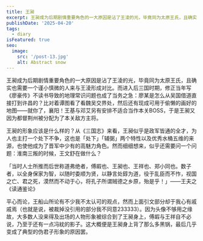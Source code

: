 ```yaml
---
title: 王昶
excerpt: 王昶成为后期剧情重要角色的一大原因是沾了王淩的光，毕竟同为太原王氏，且确实也需要一个谨小慎微的人来与王淩形成对比。
publishDate: '2025-04-20'
tags:
  - diary
isFeatured: true
seo:
  image:
    src: '/post-13.jpg'
    alt: Abstract snow
---
```


王昶成为后期剧情重要角色的一大原因是沾了王淩的光，毕竟同为太原王氏，且确实也需要一个谨小慎微的人来与王淩形成对比。而进入后三国时期，修正当年写《廖豪传》不读书导致的地理常识问题也成了当务之急：廖某是怎么从吴国借道直接打到许昌的？比对着谭图看了看魏吴交界处，然后还有现成可用于偷懒的画好的地图——就你了，襄阳！王基与邓艾另有安排不适合当作本关BOSS，于是王昶又因为都督荆州被分配为了本关敌方主将。

王昶的形象应该是什么样的？从《三国志》来看，王昶似乎是政军皆通的全才，为人也主打一个处下不争，这也是「处下」「辅弼」两个特性以及优秀水桶五维的来源，也使他成为了晋军中少有的高魅力角色。然而细细想来，似乎还需要问一个问题：淮南三叛的时候，王文舒在做什么？

「当时人士所推而后世称道弗绝者，傅嘏也、王昶也、王祥也、郑小同也。数子者，以全身保家为智，以随时委顺为贤，以静言处錞为道，役于乱臣而不怍，视国之亡、君之死，漠然而不动于心，将孔子所谓贼德之乡原，殆是乎！」——王夫之《读通鉴论》

平心而论，王船山所论有不少我不太认可的观点，然而上面引文部分却于我心有戚戚焉（也就是说，被裁掉没引用的部分我不同意233333）。因为头像不够用之缘故，大多数人没来得及出场的人物形象被综合到了王昶身上，傅嘏与王祥自不必说，乃至于还有一点冯紞的影子。这大概便是王昶身上背了那么多黑锅，最后几乎变成了典型的伪君子形象的原因罢。
